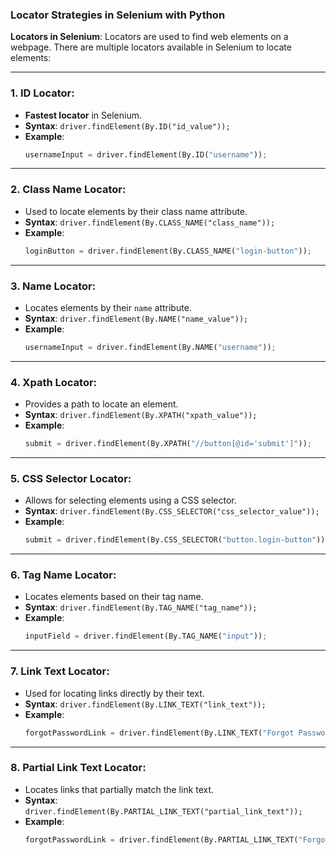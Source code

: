 ﻿### Locator Strategies in Selenium with Python ###

**Locators in Selenium**:
Locators are used to find web elements on a webpage. There are multiple locators available in Selenium to locate elements:

---

### 1. **ID Locator**:
- **Fastest locator** in Selenium.
- **Syntax**: `driver.findElement(By.ID("id_value"));`
- **Example**:
  ```python
  usernameInput = driver.findElement(By.ID("username"));
  ```

---

### 2. **Class Name Locator**:
- Used to locate elements by their class name attribute.
- **Syntax**: `driver.findElement(By.CLASS_NAME("class_name"));`
- **Example**:
  ```python
  loginButton = driver.findElement(By.CLASS_NAME("login-button"));
  ```

---

### 3. **Name Locator**:
- Locates elements by their `name` attribute.
- **Syntax**: `driver.findElement(By.NAME("name_value"));`
- **Example**:
  ```python
  usernameInput = driver.findElement(By.NAME("username"));
  ```

---

### 4. **Xpath Locator**:
- Provides a path to locate an element.
- **Syntax**: `driver.findElement(By.XPATH("xpath_value"));`
- **Example**:
  ```python
  submit = driver.findElement(By.XPATH("//button[@id='submit']"));
  ```

---

### 5. **CSS Selector Locator**:
- Allows for selecting elements using a CSS selector.
- **Syntax**: `driver.findElement(By.CSS_SELECTOR("css_selector_value"));`
- **Example**:
  ```python
  submit = driver.findElement(By.CSS_SELECTOR("button.login-button"));
  ```

---

### 6. **Tag Name Locator**:
- Locates elements based on their tag name.
- **Syntax**: `driver.findElement(By.TAG_NAME("tag_name"));`
- **Example**:
  ```python
  inputField = driver.findElement(By.TAG_NAME("input"));
  ```

---

### 7. **Link Text Locator**:
- Used for locating links directly by their text.
- **Syntax**: `driver.findElement(By.LINK_TEXT("link_text"));`
- **Example**:
  ```python
  forgotPasswordLink = driver.findElement(By.LINK_TEXT("Forgot Password?"));
  ```

---

### 8. **Partial Link Text Locator**:
- Locates links that partially match the link text.
- **Syntax**: `driver.findElement(By.PARTIAL_LINK_TEXT("partial_link_text"));`
- **Example**:
  ```python
  forgotPasswordLink = driver.findElement(By.PARTIAL_LINK_TEXT("Forgot"));
  ```
